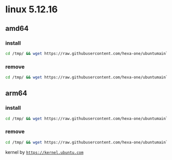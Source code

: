 # linux 5.12.16

## amd64

### install
```bash
cd /tmp/ && wget https://raw.githubusercontent.com/hexa-one/ubuntumainline/main/catalog/5.12.16/install.sh && chmod +x install.sh && sudo ./install.sh -amd
```
### remove
```bash
cd /tmp/ && wget https://raw.githubusercontent.com/hexa-one/ubuntumainline/main/catalog/5.12.16/install.sh && chmod +x install.sh && sudo ./install.sh -r
```
## arm64

### install
```bash
cd /tmp/ && wget https://raw.githubusercontent.com/hexa-one/ubuntumainline/main/catalog/5.12.16/install.sh && chmod +x install.sh && sudo ./install.sh -arm
```
### remove
```bash
cd /tmp/ && wget https://raw.githubusercontent.com/hexa-one/ubuntumainline/main/catalog/5.12.16/install.sh && chmod +x install.sh && sudo ./install.sh -r
```


kernel by [`https://kernel.ubuntu.com`](https://kernel.ubuntu.com/)
